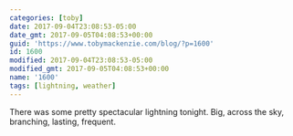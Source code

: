 ```yaml
---
categories: [toby]
date: 2017-09-04T23:08:53-05:00
date_gmt: 2017-09-05T04:08:53+00:00
guid: 'https://www.tobymackenzie.com/blog/?p=1600'
id: 1600
modified: 2017-09-04T23:08:53-05:00
modified_gmt: 2017-09-05T04:08:53+00:00
name: '1600'
tags: [lightning, weather]
---
```


There was some pretty spectacular lightning tonight.  Big, across the sky, branching, lasting, frequent.
